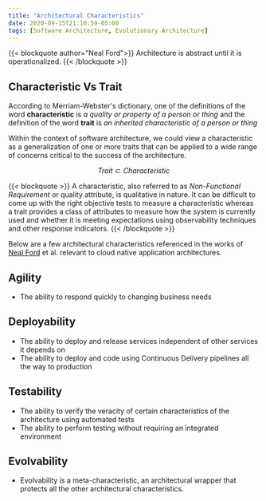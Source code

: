 ```yaml
---
title: "Architectural Characteristics"
date: 2020-09-15T21:10:59-05:00
tags: [Software Architecture, Evolutionary Architecture]
---
```

{{< blockquote author="Neal Ford">}}
Architecture is abstract until it is operationalized.
{{< /blockquote >}}

## Characteristic Vs Trait


According to Merriam-Webster's dictionary, one of the definitions of the word **characteristic** is _a quality or property of a person or thing_ and the definition of the word **trait** is _an inherited characteristic of a person or thing_

Within the context of software architecture, we could view a characteristic as a generalization of one or more traits that can be applied to a wide range of concerns critical to the success of the architecture.

$$ Trait \subset Characteristic $$

{{< blockquote >}}
A characteristic, also referred to as _Non-Functional Requirement_ or quality attribute, is qualitative in nature. It can be difficult to come up with the right objective tests to measure a characteristic whereas a trait provides a class of attributes to measure how the system is currently used and whether it is meeting expectations using observability techniques and other response indicators.
{{< /blockquote >}}

Below are a few architectural characteristics referenced in the works of [Neal Ford](http://nealford.com/) et al. relevant to cloud native application architectures.

## Agility

- The ability to respond quickly to changing business needs

## Deployability

- The ability to deploy and release services independent of other services it depends on
- The ability to deploy and code using Continuous Delivery pipelines all the way to production

## Testability

- The ability to verify the veracity of certain characteristics of the architecture using automated tests
- The ability to perform testing without requiring an integrated environment

## Evolvability

- Evolvability is a meta-characteristic, an architectural wrapper that protects all the other architectural characteristics.